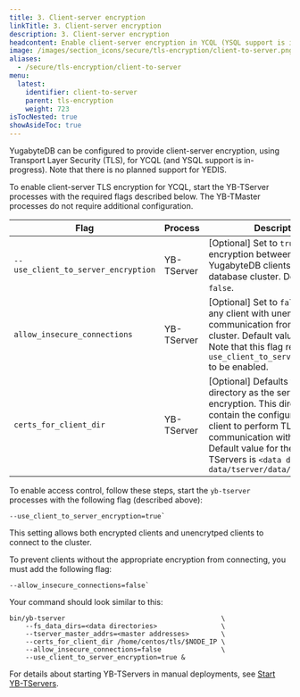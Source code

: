 ```yaml
---
title: 3. Client-server encryption
linkTitle: 3. Client-server encryption
description: 3. Client-server encryption
headcontent: Enable client-server encryption in YCQL (YSQL support is in-progress).
image: /images/section_icons/secure/tls-encryption/client-to-server.png
aliases:
  - /secure/tls-encryption/client-to-server
menu:
  latest:
    identifier: client-to-server
    parent: tls-encryption
    weight: 723
isTocNested: true
showAsideToc: true
---
```


YugabyteDB can be configured to provide client-server encryption, using Transport Layer Security (TLS), for YCQL (and YSQL support is in-progress). Note that there is no planned support for YEDIS.

To enable client-server TLS encryption for YCQL, start the YB-TServer processes with the required flags described below. The YB-TMaster processes do not require additional configuration.

Flag                                 | Process    | Description                  |
-------------------------------------|--------------------------|------------------------------|
`--use_client_to_server_encryption`  | YB-TServer | [Optional] Set to `true` to enable encryption between the various YugabyteDB clients and the database cluster. Default value is `false`. |
`allow_insecure_connections`         | YB-TServer | [Optional] Set to `false` to disallow any client with unencrypted communication from joining this cluster. Default value is `true`. Note that this flag requires `use_client_to_server_encryption` to be enabled. |
`certs_for_client_dir`               | YB-TServer | [Optional] Defaults to the same directory as the server to server encryption. This directory should contain the configuration for the client to perform TLS communication with the cluster. Default value for the YB-TServers is `<data drive>/yb-data/tserver/data/certs`  |

To enable access control, follow these steps, start the `yb-tserver` processes with the following flag (described above):
  
```
--use_client_to_server_encryption=true`
```

This setting allows both encrypted clients and unencrytped clients to connect to the cluster.

To prevent clients without the appropriate encryption from connecting, you must add the following flag:

```
--allow_insecure_connections=false`
```

Your command should look similar to this:

```
bin/yb-tserver                                       \
    --fs_data_dirs=<data directories>                \
    --tserver_master_addrs=<master addresses>        \
    --certs_for_client_dir /home/centos/tls/$NODE_IP \
    --allow_insecure_connections=false               \
    --use_client_to_server_encryption=true &
```

For details about starting YB-TServers in manual deployments, see [Start YB-TServers](../../../deploy/manual-deployment/start-tservers/).
